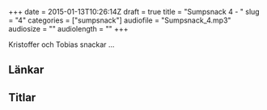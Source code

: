 +++
date = 2015-01-13T10:26:14Z
draft = true
title = "Sumpsnack 4 - "
slug = "4"
categories = ["sumpsnack"]
audiofile = "Sumpsnack_4.mp3"
audiosize = ""
audiolength = ""
+++

Kristoffer och Tobias snackar …

## Länkar ##


## Titlar ##
